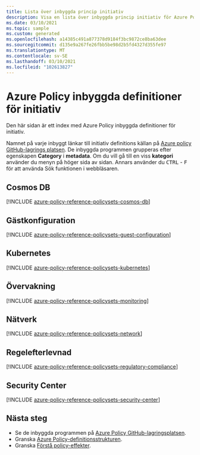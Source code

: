 ```yaml
---
title: Lista över inbyggda princip initiativ
description: Visa en lista över inbyggda princip initiativ för Azure Policy. Kategorier omfattar regelefterlevnad, gäst konfiguration och mycket annat.
ms.date: 03/10/2021
ms.topic: sample
ms.custom: generated
ms.openlocfilehash: a14385c491a877378d9184f3bc9872ce8ba63dee
ms.sourcegitcommit: d135e9a267fe26fbb5be98d2b5fd4327d355fe97
ms.translationtype: MT
ms.contentlocale: sv-SE
ms.lasthandoff: 03/10/2021
ms.locfileid: "102613827"
---
```

# <a name="azure-policy-built-in-initiative-definitions"></a>Azure Policy inbyggda definitioner för initiativ

Den här sidan är ett index med Azure Policy inbyggda definitioner för initiativ.

Namnet på varje inbyggt länkar till initiativ definitions källan på [Azure policy GitHub-lagrings platsen](https://github.com/Azure/azure-policy). De inbyggda programmen grupperas efter egenskapen **Category** i **metadata**. Om du vill gå till en viss **kategori** använder du menyn på höger sida av sidan. Annars använder du <kbd>CTRL</kbd> - <kbd>F</kbd> för att använda Sök funktionen i webbläsaren.

## <a name="cosmos-db"></a>Cosmos DB

[!INCLUDE [azure-policy-reference-policysets-cosmos-db](../../../../includes/policy/reference/bycat/policysets-cosmos-db.md)]

## <a name="guest-configuration"></a>Gästkonfiguration

[!INCLUDE [azure-policy-reference-policysets-guest-configuration](../../../../includes/policy/reference/bycat/policysets-guest-configuration.md)]

## <a name="kubernetes"></a>Kubernetes

[!INCLUDE [azure-policy-reference-policysets-kubernetes](../../../../includes/policy/reference/bycat/policysets-kubernetes.md)]

## <a name="monitoring"></a>Övervakning

[!INCLUDE [azure-policy-reference-policysets-monitoring](../../../../includes/policy/reference/bycat/policysets-monitoring.md)]

## <a name="network"></a>Nätverk

[!INCLUDE [azure-policy-reference-policysets-network](../../../../includes/policy/reference/bycat/policysets-network.md)]

## <a name="regulatory-compliance"></a>Regelefterlevnad

[!INCLUDE [azure-policy-reference-policysets-regulatory-compliance](../../../../includes/policy/reference/bycat/policysets-regulatory-compliance.md)]

## <a name="security-center"></a>Security Center

[!INCLUDE [azure-policy-reference-policysets-security-center](../../../../includes/policy/reference/bycat/policysets-security-center.md)]

## <a name="next-steps"></a>Nästa steg

- Se de inbyggda programmen på [Azure Policy GitHub-lagringsplatsen](https://github.com/Azure/azure-policy).
- Granska [Azure Policy-definitionsstrukturen](../concepts/definition-structure.md).
- Granska [Förstå policy-effekter](../concepts/effects.md).
